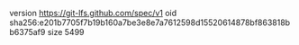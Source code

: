 version https://git-lfs.github.com/spec/v1
oid sha256:e201b7705f7b19b160a7be3e8e7a7612598d15520614878bf863818bb6375af9
size 5499
